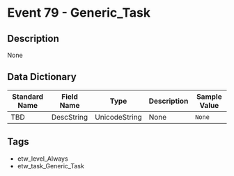 # Event 79 - Generic_Task

## Description
None

## Data Dictionary
|Standard Name|Field Name|Type|Description|Sample Value|
|---|---|---|---|---|
|TBD|DescString|UnicodeString|None|`None`|

## Tags
* etw_level_Always
* etw_task_Generic_Task